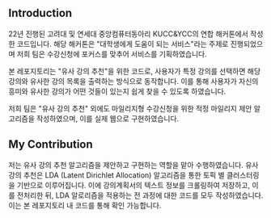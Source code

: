 ## Introduction
22년 진행된 고려대 및 연세대 중앙컴퓨터동아리 KUCC&YCC의 연합 해커톤에서 작성한 코드입니다. 해당 해커톤은 "대학생에게 도움이 되는 서비스"라는 주제로 진행되었으며 저희 팀은 수강신청에 포커스를 맞추어 서비스를 기획하였습니다.

본 레포지토리는 "유사 강의 추천"을 위한 코드로, 사용자가 특정 강의를 선택하면 해당 강의와 유사한 강의 목록을 출력하는 방식으로 동작합니다. 이를 통해 사용자가 자신의 흥미와 유사한 강의가 어떤 것들이 있는지 쉽게 찾을 수 있도록 하였습니다.

저희 팀은 "유사 강의 추천" 외에도 마일리지형 수강신청을 위한 적정 마일리지 제안 알고리즘을 작성하였으며, 이를 실제 웹으로 구현하였습니다.


## My Contribution
저는 유사 강의 추천 알고리즘을 제안하고 구현하는 역할을 맡아 수행하였습니다. 유사 강의 추천은 LDA (Latent Dirichlet Allocation) 알고리즘을 통한 토픽 별 클러스터링을 기반으로 이루어집니다. 이에 강의계획서의 텍스트 정보를 크롤링하여 저장하고, 이를 전처리한 뒤, LDA 알로리즘을 적용하는 전 과정에 대한 코드를 모두 작성하였습니다. 이는 본 레포지토리 내 코드를 통해 확인 가능합니다.
